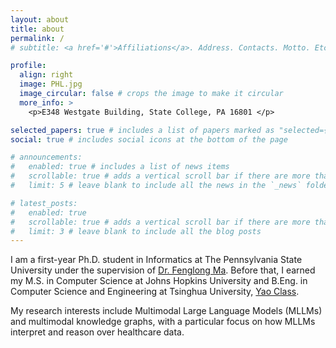```yaml
---
layout: about
title: about
permalink: /
# subtitle: <a href='#'>Affiliations</a>. Address. Contacts. Motto. Etc.

profile:
  align: right
  image: PHL.jpg
  image_circular: false # crops the image to make it circular
  more_info: >
    <p>E348 Westgate Building, State College, PA 16801 </p>

selected_papers: true # includes a list of papers marked as "selected={true}"
social: true # includes social icons at the bottom of the page

# announcements:
#   enabled: true # includes a list of news items
#   scrollable: true # adds a vertical scroll bar if there are more than 3 news items
#   limit: 5 # leave blank to include all the news in the `_news` folder

# latest_posts:
#   enabled: true
#   scrollable: true # adds a vertical scroll bar if there are more than 3 new posts items
#   limit: 3 # leave blank to include all the blog posts
---
```


I am a first-year Ph.D. student in Informatics at The Pennsylvania State University under the supervision of [Dr. Fenglong Ma](https://fenglong-ma.github.io/). Before that, I earned my M.S. in Computer Science at Johns Hopkins University and B.Eng. in Computer Science and Engineering at Tsinghua University, [Yao Class](http://iiis.tsinghua.edu.cn/en/yaoclass/).

My research interests include Multimodal Large Language Models (MLLMs) and multimodal knowledge graphs, with a particular focus on how MLLMs interpret and reason over healthcare data.


<!-- Write your biography here. Tell the world about yourself. Link to your favorite [subreddit](http://reddit.com). You can put a picture in, too. The code is already in, just name your picture `prof_pic.jpg` and put it in the `img/` folder.

Put your address / P.O. box / other info right below your picture. You can also disable any of these elements by editing `profile` property of the YAML header of your `_pages/about.md`. Edit `_bibliography/papers.bib` and Jekyll will render your [publications page](/al-folio/publications/) automatically.

Link to your social media connections, too. This theme is set up to use [Font Awesome icons](https://fontawesome.com/) and [Academicons](https://jpswalsh.github.io/academicons/), like the ones below. Add your Facebook, Twitter, LinkedIn, Google Scholar, or just disable all of them. -->
